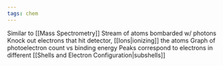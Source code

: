 ```yaml
---
tags: chem
---
```

Similar to [[Mass Spectrometry]]
Stream of atoms bombarded w/ photons
Knock out electrons that hit detector, [[Ions|ionizing]] the atoms
Graph of photoelectron count vs binding energy
Peaks correspond to electrons in different [[Shells and Electron Configuration|subshells]]
